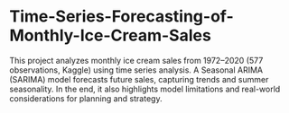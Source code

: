 # Time-Series-Forecasting-of-Monthly-Ice-Cream-Sales
This project analyzes monthly ice cream sales from 1972–2020 (577 observations, Kaggle) using time series analysis. A Seasonal ARIMA (SARIMA) model forecasts future sales, capturing trends and summer seasonality. In the end, it also highlights model limitations and real-world considerations for planning and strategy.
